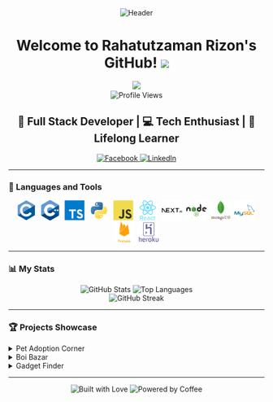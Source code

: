<div align="center">
  <img src="https://i.ibb.co/n7s4NcT/Beige-Minimalist-Fashion-Hijab-Facebook-Cover.png" alt="Header" width="70%">
</div>

<h1 align="center">
  Welcome to Rahatutzaman Rizon's GitHub! 
  <img src="https://media.giphy.com/media/hvRJCLFzcasrR4ia7z/giphy.gif" width="30px"/>
</h1>

<div align="center">
  <img src="https://media.giphy.com/media/M9gbBd9nbDrOTu1Mqx/giphy.gif" width="100"/>
</div>

<div align="center">
  <img src="https://komarev.com/ghpvc/?username=rahatutzaman-rizon&style=flat-square&color=blue" alt="Profile Views"/>
</div>

<h2 align="center">
  🚀 Full Stack Developer | 💻 Tech Enthusiast | 🌱 Lifelong Learner
</h2>

<div align="center">
  <a href="https://www.facebook.com/rahatutzaman.rizon/">
    <img src="https://img.shields.io/badge/Facebook-%231877F2.svg?style=for-the-badge&logo=Facebook&logoColor=white" alt="Facebook"/>
  </a>
  <a href="https://www.linkedin.com/in/rahatutzaman-rizon-373529172/">
    <img src="https://img.shields.io/badge/LinkedIn-%230077B5.svg?style=for-the-badge&logo=linkedin&logoColor=white" alt="LinkedIn"/>
  </a>
</div>

---

### 🧰 Languages and Tools

<div align="center">
  <img src="https://github.com/devicons/devicon/blob/master/icons/c/c-original.svg" title="C" alt="C" width="40" height="40"/>&nbsp;
  <img src="https://github.com/devicons/devicon/blob/master/icons/cplusplus/cplusplus-original.svg" title="C++" alt="C++" width="40" height="40"/>&nbsp;
  <img src="https://github.com/devicons/devicon/blob/master/icons/typescript/typescript-original.svg" title="TypeScript" alt="TypeScript" width="40" height="40"/>&nbsp;
  <img src="https://github.com/devicons/devicon/blob/master/icons/python/python-original.svg" title="Python" alt="Python" width="40" height="40"/>&nbsp;
  <img src="https://github.com/devicons/devicon/blob/master/icons/javascript/javascript-original.svg" title="JavaScript" alt="JavaScript" width="40" height="40"/>&nbsp;
  <img src="https://github.com/devicons/devicon/blob/master/icons/react/react-original-wordmark.svg" title="React" alt="React" width="40" height="40"/>&nbsp;
  <img src="https://github.com/devicons/devicon/blob/master/icons/nextjs/nextjs-original-wordmark.svg" title="Next.js" alt="Next.js" width="40" height="40"/>&nbsp;
  <img src="https://github.com/devicons/devicon/blob/master/icons/nodejs/nodejs-original-wordmark.svg" title="NodeJS" alt="NodeJS" width="40" height="40"/>&nbsp;
  <img src="https://github.com/devicons/devicon/blob/master/icons/mongodb/mongodb-original-wordmark.svg" title="MongoDB" alt="MongoDB" width="40" height="40"/>&nbsp;
  <img src="https://github.com/devicons/devicon/blob/master/icons/mysql/mysql-original-wordmark.svg" title="MySQL" alt="MySQL" width="40" height="40"/>&nbsp;
  <img src="https://github.com/devicons/devicon/blob/master/icons/firebase/firebase-plain-wordmark.svg" title="Firebase" alt="Firebase" width="40" height="40"/>&nbsp;
  <img src="https://github.com/devicons/devicon/blob/master/icons/heroku/heroku-original-wordmark.svg" title="Heroku" alt="Heroku" width="40" height="40"/>
</div>

---

### 📊 My Stats

<div align="center">
  <img src="https://github-readme-stats.vercel.app/api?username=rahatutzaman-rizon&show_icons=true&theme=radical" alt="GitHub Stats" height="165"/>
  <img src="https://github-readme-stats.vercel.app/api/top-langs/?username=rahatutzaman-rizon&layout=compact&theme=vision-friendly-dark" alt="Top Languages" height="165"/>
</div>

<div align="center">
  <img src="https://github-readme-streak-stats.herokuapp.com/?user=rahatutzaman-rizon&theme=dark&background=000000" alt="GitHub Streak"/>
</div>

---

### 🏆 Projects Showcase

<details>
<summary>Pet Adoption Corner</summary>

- **Description**: A platform for pet adoption and donation
- **Live Demo**: [Pet Adoption Corner](https://pet-adoption-five.vercel.app/)
- **Key Features**:
  - Pet adoption system
  - Pet donation system
  - Donation campaign management
  - Admin-based user security
- **Tech Stack**: React, DaisyUI, TanStack Query, TailwindCSS, React Hook Form, Firebase, Node.js, Express
</details>

<details>
<summary>Boi Bazar</summary>

- **Description**: An online bookstore for purchasing books
- **Live Demo**: [Boi Bazar](https://dainty-choux-b6b746.netlify.app/)
- **Key Features**:
  - Category-based book selection
  - Submission date management
  - User authentication system
- **Tech Stack**: React, DaisyUI, Swiper.js, TailwindCSS, React Hook Form, Firebase, Node.js, Express
</details>

<details>
<summary>Gadget Finder</summary>

- **Description**: A platform to explore and choose electronic gadgets
- **Live Demo**: [Gadget Finder](https://technovative-store-c3ad5.web.app/)
- **Key Features**:
  - Browse electronics by brand
  - Detailed product information
  - Shopping cart functionality
- **Tech Stack**: React, DaisyUI, TailwindCSS, Firebase, Node.js, Express
</details>

---

<div align="center">
  <img src="https://forthebadge.com/images/badges/built-with-love.svg" alt="Built with Love"/>
  <img src="https://forthebadge.com/images/badges/powered-by-coffee.svg" alt="Powered by Coffee"/>
</div>
